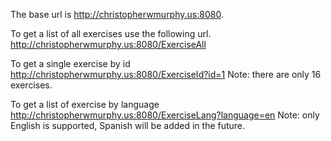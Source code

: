 The base url is http://christopherwmurphy.us:8080.

To get a list of all exercises use the following url.
http://christopherwmurphy.us:8080/ExerciseAll

To get a single exercise by id
http://christopherwmurphy.us:8080/ExerciseId?id=1
Note: there are only 16 exercises.

To get a list of exercise by language
http://christopherwmurphy.us:8080/ExerciseLang?language=en
Note: only English is supported, Spanish will be added in the future.
